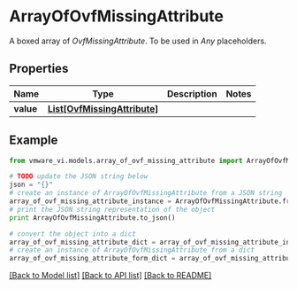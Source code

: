 # ArrayOfOvfMissingAttribute

A boxed array of *OvfMissingAttribute*. To be used in *Any* placeholders. 

## Properties
Name | Type | Description | Notes
------------ | ------------- | ------------- | -------------
**value** | [**List[OvfMissingAttribute]**](OvfMissingAttribute.md) |  | 

## Example

```python
from vmware_vi.models.array_of_ovf_missing_attribute import ArrayOfOvfMissingAttribute

# TODO update the JSON string below
json = "{}"
# create an instance of ArrayOfOvfMissingAttribute from a JSON string
array_of_ovf_missing_attribute_instance = ArrayOfOvfMissingAttribute.from_json(json)
# print the JSON string representation of the object
print ArrayOfOvfMissingAttribute.to_json()

# convert the object into a dict
array_of_ovf_missing_attribute_dict = array_of_ovf_missing_attribute_instance.to_dict()
# create an instance of ArrayOfOvfMissingAttribute from a dict
array_of_ovf_missing_attribute_form_dict = array_of_ovf_missing_attribute.from_dict(array_of_ovf_missing_attribute_dict)
```
[[Back to Model list]](../README.md#documentation-for-models) [[Back to API list]](../README.md#documentation-for-api-endpoints) [[Back to README]](../README.md)


